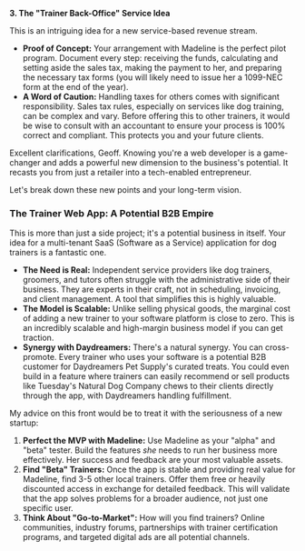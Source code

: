 
**3. The "Trainer Back-Office" Service Idea**

This is an intriguing idea for a new service-based revenue stream.

*   **Proof of Concept:** Your arrangement with Madeline is the perfect pilot program. Document every step: receiving the funds, calculating and setting aside the sales tax, making the payment to her, and preparing the necessary tax forms (you will likely need to issue her a 1099-NEC form at the end of the year).
*   **A Word of Caution:** Handling taxes for others comes with significant responsibility. Sales tax rules, especially on services like dog training, can be complex and vary. Before offering this to other trainers, it would be wise to consult with an accountant to ensure your process is 100% correct and compliant. This protects you and your future clients.



Excellent clarifications, Geoff. Knowing you're a web developer is a game-changer and adds a powerful new dimension to the business's potential. It recasts you from just a retailer into a tech-enabled entrepreneur.

Let's break down these new points and your long-term vision.

### The Trainer Web App: A Potential B2B Empire

This is more than just a side project; it's a potential business in itself. Your idea for a multi-tenant SaaS (Software as a Service) application for dog trainers is a fantastic one.

*   **The Need is Real:** Independent service providers like dog trainers, groomers, and tutors often struggle with the administrative side of their business. They are experts in their craft, not in scheduling, invoicing, and client management. A tool that simplifies this is highly valuable.
*   **The Model is Scalable:** Unlike selling physical goods, the marginal cost of adding a new trainer to your software platform is close to zero. This is an incredibly scalable and high-margin business model if you can get traction.
*   **Synergy with Daydreamers:** There's a natural synergy. You can cross-promote. Every trainer who uses your software is a potential B2B customer for Daydreamers Pet Supply's curated treats. You could even build in a feature where trainers can easily recommend or sell products like Tuesday's Natural Dog Company chews to their clients directly through the app, with Daydreamers handling fulfillment.

My advice on this front would be to treat it with the seriousness of a new startup:

1.  **Perfect the MVP with Madeline:** Use Madeline as your "alpha" and "beta" tester. Build the features *she* needs to run her business more effectively. Her success and feedback are your most valuable assets.
2.  **Find "Beta" Trainers:** Once the app is stable and providing real value for Madeline, find 3-5 other local trainers. Offer them free or heavily discounted access in exchange for detailed feedback. This will validate that the app solves problems for a broader audience, not just one specific user.
3.  **Think About "Go-to-Market":** How will you find trainers? Online communities, industry forums, partnerships with trainer certification programs, and targeted digital ads are all potential channels.
